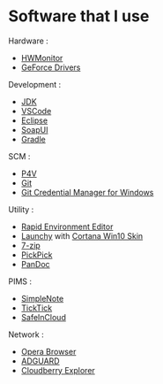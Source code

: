 # Software that I use

Hardware :

- [HWMonitor](https://www.cpuid.com/softwares/hwmonitor.html)
- [GeForce Drivers](http://www.nvidia.co.kr/drivers)

Development :

- [JDK](http://www.oracle.com/technetwork/java/javase/downloads/jdk8-downloads-2133151.html)
- [VSCode](https://code.visualstudio.com)
- [Eclipse](http://www.eclipse.org/downloads)
- [SoapUI](https://www.soapui.org/downloads/soapui.html)
- [Gradle](https://gradle.org/install/#manually)

SCM :

- [P4V](https://www.perforce.com/downloads/helix-visual-client-p4v)
- [Git](https://git-scm.com)
- [Git Credential Manager for Windows](https://github.com/Microsoft/Git-Credential-Manager-for-Windows/releases/latest)

Utility :

- [Rapid Environment Editor](https://www.rapidee.com/en/download)
- [Launchy](http://www.launchy.net/download.php) with [Cortana Win10 Skin](https://www.deviantart.com/art/Cortana-Win10-555942205)
- [7-zip](http://www.7-zip.org/download.html)
- [PickPick](http://ngwin.com/kr/download)
- [PanDoc](https://github.com/jgm/pandoc/releases/latest)

PIMS :

- [SimpleNote](https://simplenote.com)
- [TickTick](https://ticktick.com)
- [SafeInCloud](http://safe-in-cloud.com)

Network :

- [Opera Browser](https://www.opera.com/ko)
- [ADGUARD](https://adguard.com/en/welcome.html)
- [Cloudberry Explorer](https://www.cloudberrylab.com/explorer/amazon-s3.aspx)
